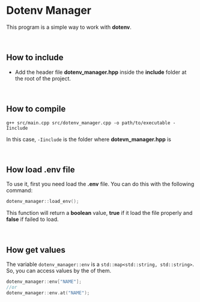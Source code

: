# Dotenv Manager

This program is a simple way to work with **dotenv**.


<br>

## How to include

- Add the header file **dotenv_manager.hpp** inside the **include** folder at the root of the project.


<br>

## How to compile

```shell
g++ src/main.cpp src/dotenv_manager.cpp -o path/to/executable -Iinclude
```

In this case, ```-Iinclude``` is the folder where **dotevn_manager.hpp** is


<br>

## How load .env file

To use it, first you need load the **.env** file. You can do this with the following command:

```c++
dotenv_manager::load_env();
```

This function will return a **boolean** value, **true** if it load the file properly and **false** if failed to load.


<br>

## How get values

The variable ```dotenv_manager::env``` is a ```std::map<std::string, std::string>```. So, you can access values by the of them.

```c++
dotenv_manager::env["NAME"];
//or
dotenv_manager::env.at("NAME");
```